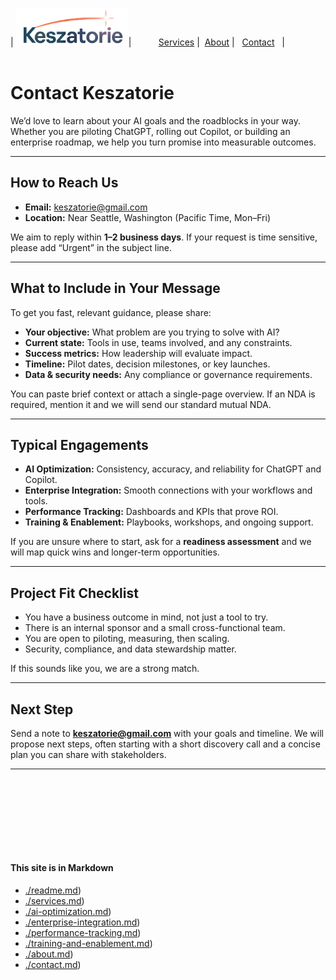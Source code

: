| [<img src="Keszatorie_logo.png" alt="Keszatorie Logo" height="60">](https://keszatorie.com/)| &nbsp;&nbsp;&nbsp;&nbsp;&nbsp;&nbsp;&nbsp;&nbsp;&nbsp;&nbsp;[Services](/services/) |&nbsp;&nbsp;[About](../about.md) |&nbsp;&nbsp; [Contact](../contact.md) &nbsp;&nbsp;|
<br><br>
# Contact Keszatorie

We’d love to learn about your AI goals and the roadblocks in your way. Whether you are piloting ChatGPT, rolling out Copilot, or building an enterprise roadmap, we help you turn promise into measurable outcomes.

---

## How to Reach Us
- **Email:** [keszatorie@gmail.com](mailto:keszatorie@gmail.com)
- **Location:** Near Seattle, Washington (Pacific Time, Mon–Fri)

We aim to reply within **1–2 business days**. If your request is time sensitive, please add “Urgent” in the subject line.

---

## What to Include in Your Message
To get you fast, relevant guidance, please share:
- **Your objective:** What problem are you trying to solve with AI?
- **Current state:** Tools in use, teams involved, and any constraints.
- **Success metrics:** How leadership will evaluate impact.
- **Timeline:** Pilot dates, decision milestones, or key launches.
- **Data & security needs:** Any compliance or governance requirements.

You can paste brief context or attach a single-page overview. If an NDA is required, mention it and we will send our standard mutual NDA.

---

## Typical Engagements
- **AI Optimization:** Consistency, accuracy, and reliability for ChatGPT and Copilot.
- **Enterprise Integration:** Smooth connections with your workflows and tools.
- **Performance Tracking:** Dashboards and KPIs that prove ROI.
- **Training & Enablement:** Playbooks, workshops, and ongoing support.

If you are unsure where to start, ask for a **readiness assessment** and we will map quick wins and longer-term opportunities.

---

## Project Fit Checklist
- You have a business outcome in mind, not just a tool to try.
- There is an internal sponsor and a small cross-functional team.
- You are open to piloting, measuring, then scaling.
- Security, compliance, and data stewardship matter.

If this sounds like you, we are a strong match.

---

## Next Step
Send a note to **[keszatorie@gmail.com](mailto:keszatorie@gmail.com)** with your goals and timeline. We will propose next steps, often starting with a short discovery call and a concise plan you can share with stakeholders.

---

<br><br><br><br>
---
#### This site is in Markdown
- [./readme.md](https://keszatorie.com/readme.md))
- [./services.md](https://keszatorie.com/services/index.md))
- [./ai-optimization.md](https://keszatorie.com/services/ai-optimization.md))
- [./enterprise-integration.md](https://keszatorie.com/services/enterprise-integration.md))
- [./performance-tracking.md](https://keszatorie.com/services/performance-tracking.md))
- [./training-and-enablement.md](https://keszatorie.com/services/training-and-enablement.md))
- [./about.md](https://keszatorie.com/about.md))  
- [./contact.md](https://keszatorie.com/contact.md))     
